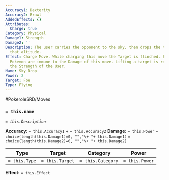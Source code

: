 ```yaml
---
Accuracy1: Dexterity
Accuracy2: Brawl
AddedEffects: {}
Attributes:
  Charge: true
Category: Physical
Damage1: Strength
Damage2: ''
Description: The user carries the opponent to the sky, then drops the target from
  that altitude.
Effect: Charge Move. While charging this move the Target is flinched. Flying Type
  Pokemon are immune to the Damage of this move. Lifting a target is restricted by
  the Strength of the User.
Name: Sky Drop
Power: 2
Target: Foe
Type: Flying
---
```


#PokeroleSRD/Moves

### `= this.name` 
*`= this.Description`*

**Accuracy:** `= this.Accuracy1` + `= this.Accuracy2`
**Damage:** `= this.Power` `= choice(length(this.Damage1)=0, "","\+ "+ this.Damage1)` `= choice(length(this.Damage2)=0, "","\+ "+ this.Damage2)`

| Type          | Target          | Category          | Power          |
| ------------- | --------------- | ----------------  | -------------- |
| `= this.Type` | `= this.Target` | `= this.Category` | `= this.Power` | 

**Effect:** `= this.Effect`